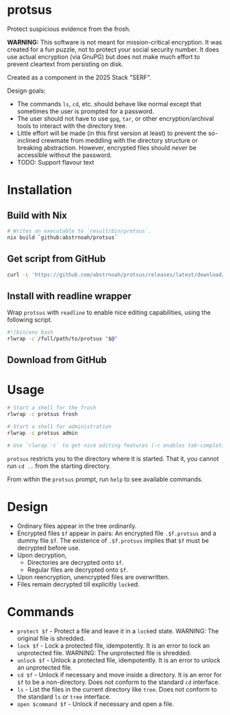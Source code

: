 # protsus

Protect suspicious evidence from the frosh.

__WARNING:__ This software is not meant for mission-critical encryption. It was created for a fun puzzle, not to protect your social security number. It does use actual encryption (via GnuPG) but does not make much effort to prevent cleartext from persisting on disk.

Created as a component in the 2025 Stack "SERF".

Design goals:
* The commands `ls`, `cd`, etc. should behave like normal except that sometimes the user is prompted for a password.
* The user should not have to use `gpg`, `tar`, or other encryption/archival tools to interact with the directory tree.
* Little effort will be made (in this first version at least) to prevent the so-inclined crewmate from meddling with the directory structure or breaking abstraction. However, encrypted files should _never_ be accessible without the password.
* TODO: Support flavour text

# Installation

## Build with Nix
```sh
# Writes an executable to `result/bin/protsus`.
nix build `github:abstrnoah/protsus`
```

## Get script from GitHub
```sh
curl -L 'https://github.com/abstrnoah/protsus/releases/latest/download/protsus'
```

## Install with readline wrapper
Wrap `protsus` with `readline` to enable nice editing capabilities, using the following script.

```sh
#!/bin/env bash
rlwrap -c /full/path/to/protsus "$@"
```

## Download from GitHub

# Usage

```sh
# Start a shell for the frosh
rlwrap -c protsus frosh

# Start a shell for administration
rlwrap -c protsus admin

# Use `rlwrap -c` to get nice editing features (-c enables tab-completion).
```

`protsus` restricts you to the directory where it is started. That it, you cannot run `cd ..` from the starting directory.

From within the `protsus` prompt, run `help` to see available commands.

# Design

* Ordinary files appear in the tree ordinarily.
* Encrypted files `$f` appear in pairs: An encrypted file `.$f.protsus` and a dummy file `$f`. The existence of `.$f.protsus` implies that `$f` must be decrypted before use.
* Upon decryption,
    * Directories are decrypted onto `$f`.
    * Regular files are decrypted onto `$f`.
* Upon reencryption, unencrypted files are overwritten.
* Files remain decrypted till explicitly `lock`ed.

# Commands

* `protect $f` - Protect a file and leave it in a `lock`ed state. WARNING: The original file is shredded.
* `lock $f` - Lock a protected file, idempotently. It is an error to lock an unprotected file. WARNING: The unprotected file is shredded.
* `unlock $f` - Unlock a protected file, idempotently. It is an error to unlock an unprotected file.
* `cd $f` - Unlock if necessary and move inside a directory. It is an error for `$f` to be a non-directory. Does not conform to the standard `cd` interface.
* `ls` - List the files in the current directory like `tree`. Does not conform to the standard `ls` or `tree` interface.
* `open $command $f` - Unlock if necessary and open a file.
